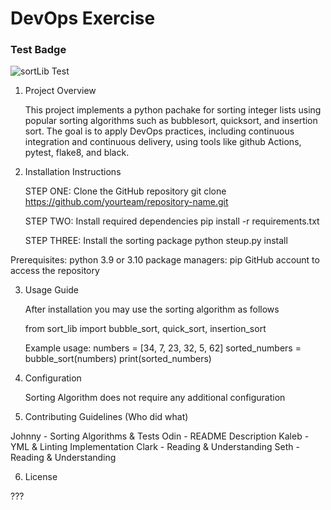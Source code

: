# DevOps Exercise


### Test Badge
![sortLib Test](https://github.com/K-Hannan12/COS-397-Assignment-5/actions/workflows/main.yml/badge.svg?event=push)

1. Project Overview

    This project implements a python pachake for sorting integer lists using popular sorting algorithms such as bubblesort, quicksort, and insertion sort. The goal is to apply DevOps practices, including continuous integration and continuous delivery, using tools like github Actions, pytest, flake8, and black.

2. Installation Instructions

    STEP ONE: Clone the GitHub repository
    git clone https://github.com/yourteam/repository-name.git

    STEP TWO: Install required dependencies
    pip install -r requirements.txt

    STEP THREE: Install the sorting package
    python steup.py install

Prerequisites:
python 3.9 or 3.10
package managers: pip
GitHub account to access the repository

3. Usage Guide

    After installation you may use the sorting algorithm as follows
    
    from sort_lib import bubble_sort, quick_sort, insertion_sort
    
    Example usage:
    numbers = [34, 7, 23, 32, 5, 62]
    sorted_numbers = bubble_sort(numbers)
    print(sorted_numbers)

4. Configuration

    Sorting Algorithm does not require any additional configuration

5. Contributing Guidelines (Who did what)

Johnny - Sorting Algorithms & Tests 
Odin - README Description 
Kaleb - YML & Linting Implementation 
Clark - Reading & Understanding 
Seth - Reading & Understanding

6. License

???
